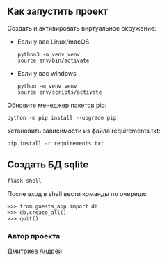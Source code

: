 ## Как запустить проект

Cоздать и активировать виртуальное окружение:

* Если у вас Linux/macOS

    ```
    python3 -m venv venv  
    source env/bin/activate
    ```

* Если у вас windows

    ```
    python -m venv venv
    source env/scripts/activate
    ```

Обновите менеджер пакетов pip:

```
python -m pip install --upgrade pip
```


Установить зависимости из файла requirements.txt:

```
pip install -r requirements.txt
```

## Создать БД sqlite

```
flask shell
```

После вход в shell вести команды по очереди:

```
>>> from guests_app import db
>>> db.create_all()
>>> quit()
```


### Автор проекта

[Дмитриев Андрей](https://github.com/dmi3ev1987)
